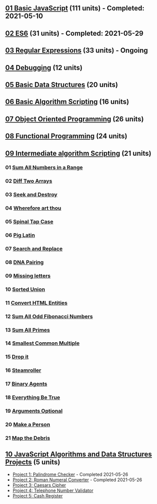 ## [01 Basic JavaScript](https://github.com/EO4wellness/T-I-L/tree/main/JavaScript/freecodecamp-exercises/01.BasicJavaScript) (111 units) - Completed: 2021-05-10

## [02 ES6](https://github.com/EO4wellness/T-I-L/tree/main/JavaScript/freecodecamp-exercises/02.ES6) (31 units) - Completed: 2021-05-29

## [03 Regular Expressions](https://github.com/EO4wellness/T-I-L/tree/main/JavaScript/freecodecamp-exercises/03.RegularExpressions) (33 units) - Ongoing

## [04 Debugging](#) (12 units)

## [05 Basic Data Structures](#) (20 units)

## [06 Basic Algorithm Scripting](#) (16 units)

## [07 Object Oriented Programming](#) (26 units)

## [08 Functional Programming](#) (24 units)

## [09 Intermediate algorithm Scripting](#) (21 units)
### 01 [Sum All Numbers in a Range](#)
### 02 [Diff Two Arrays](#)
### 03 [Seek and Destroy](#)
### 04 [Wherefore art thou](#)
### 05 [Spinal Tap Case](#)
### 06 [Pig Latin](#)
### 07 [Search and Replace](#)
### 08 [DNA Pairing](#)
### 09 [Missing letters](#)
### 10 [Sorted Union](#)
### 11 [Convert HTML Entities](#)
### 12 [Sum All Odd Fibonacci Numbers](#)
### 13 [Sum All Primes](#)
### 14 [Smallest Common Multiple](#)
### 15 [Drop it](#)
### 16 [Steamroller](#)
### 17 [Binary Agents](#)
### 18 [Everything Be True](#)
### 19 [Arguments Optional](#)
### 20 [Make a Person](#)
### 21 [Map the Debris](#)
	

## [10 JavaScript Algorithms and Data Structures Projects](https://github.com/EO4wellness/T-I-L/tree/main/JavaScript/freecodecamp-exercises/10.JavaScriptAlgorithmsDataStructureProjects) (5 units) 
* [Project 1: Palindrome Checker](https://github.com/EO4wellness/T-I-L/tree/main/JavaScript/freecodecamp-exercises/10.JavaScriptAlgorithmsDataStructureProjects/Palindrome%20Checker) - Completed 2021-05-26 
* [Project 2: Roman Numeral Converter](https://github.com/EO4wellness/T-I-L/tree/main/JavaScript/freecodecamp-exercises/10.JavaScriptAlgorithmsDataStructureProjects/Roman%20Numeral%20Converter) - Completed 2021-05-26 
* [Project 3: Caesars Cipher](https://github.com/EO4wellness/T-I-L/tree/main/JavaScript/freecodecamp-exercises/10.JavaScriptAlgorithmsDataStructureProjects/Caesars%20Cipher)
* [Project 4: Telephone Number Validator](https://github.com/EO4wellness/T-I-L/tree/main/JavaScript/freecodecamp-exercises/10.JavaScriptAlgorithmsDataStructureProjects/Telephone%20Number%20Validator)
* [Project 5: Cash Register](https://github.com/EO4wellness/T-I-L/tree/main/JavaScript/freecodecamp-exercises/10.JavaScriptAlgorithmsDataStructureProjects/Cash%20Register)
